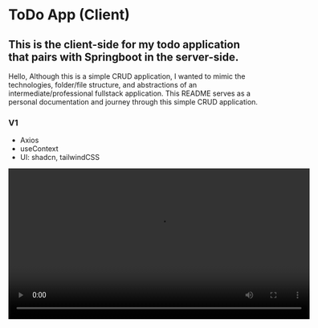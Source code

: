 # ToDo App (Client)
## This is the client-side for my todo application that pairs with Springboot in the server-side.

Hello, 
Although this is a simple CRUD application, I wanted to mimic the technologies, folder/file structure, and abstractions of an intermediate/professional fullstack application. This README serves as a personal documentation and journey through this simple CRUD application.

### V1 
* Axios
* useContext
* UI: shadcn, tailwindCSS

<video width="600" controls>
  <source src="https://github.com/yourusername/yourrepo/raw/main/screenRecord1.webm" type="video/webm">
  Your browser does not support the video tag.
</video>

